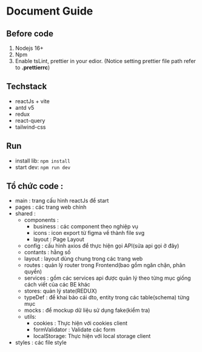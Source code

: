 # Document Guide

## Before code

1. Nodejs 16+
2. Npm
3. Enable tsLint, prettier in your edior. (Notice setting prettier file path refer to <b>.prettierrc</b>)

## Techstack

- reactJs + vite
- antd v5
- redux
- react-query
- tailwind-css

## Run

- install lib: `npm install`
- start dev: `npm run dev`

## Tổ chức code : 
- main : trang cấu hình reactJs để start
- pages : các trang web chính
- shared :
    - components : 
        -   business : các component theo nghiệp vụ
        -   icons : icon export từ figma về thành file svg 
        -   layout : Page Layout
    - config : cấu hình axios để thực hiện gọi API(sửa api gọi ở đây)
    - contants : hằng số
    - layout : layout dùng chung trong các trang web
    - routes : quản lý router trong Frontend(bao gồm ngăn chặn, phân quyền)
    - services : gồm các services api được quản lý theo từng mục giống cách viết của các BE khác
    - stores: quản lý state(REDUX)
    - typeDef : để khai bảo cái dto, entity trong các table(schema) từng mục
    - mocks : để mockup dữ liệu sử dụng fake(kiểm tra)
    - utils: 
        - cookies : Thực hiện với cookies client
        - formValidator : Validate các form
        - localStorage: Thực hiện với local storage client
- styles : các file style 
        